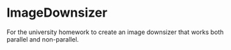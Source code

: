 # ImageDownsizer
For the university homework to create an image downsizer that works both parallel and non-parallel.
